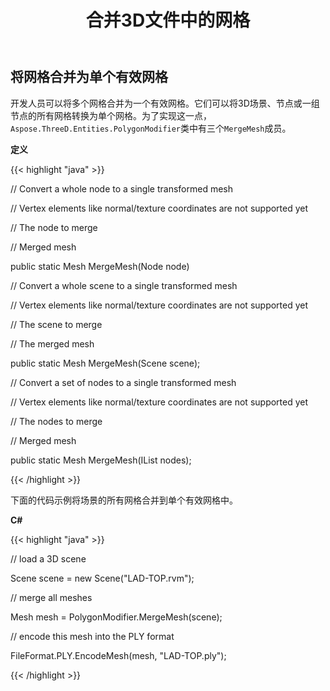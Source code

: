 ﻿---
title: 合并3D文件中的网格
type: docs
weight: 90
url: /zh/net/merge-meshes-in-3d-file/
description: 开发人员可以将多个网格合并为一个有效网格。它们可以将3D场景、节点或一组节点的所有网格转换为单个网格。为了实现这一点，在Aspose.ThreeD.Entities.PolygonModifier类中有三个MergeMesh成员。
---
## **将网格合并为单个有效网格**
开发人员可以将多个网格合并为一个有效网格。它们可以将3D场景、节点或一组节点的所有网格转换为单个网格。为了实现这一点，`Aspose.ThreeD.Entities.PolygonModifier`类中有三个`MergeMesh`成员。

**定义**

{{< highlight "java" >}}

 // Convert a whole node to a single transformed mesh

// Vertex elements like normal/texture coordinates are not supported yet

// <param name="node">The node to merge</param>

// <returns>Merged mesh</returns>

public static Mesh MergeMesh(Node node)

// Convert a whole scene to a single transformed mesh

// Vertex elements like normal/texture coordinates are not supported yet

// <param name="scene">The scene to merge</param>

// <returns>The merged mesh</returns>

public static Mesh MergeMesh(Scene scene);

// Convert a set of nodes to a single transformed mesh

// Vertex elements like normal/texture coordinates are not supported yet

// <param name="nodes">The nodes to merge</param>

// <returns>Merged mesh</returns>

public static Mesh MergeMesh(IList<Node> nodes);

{{< /highlight >}}

下面的代码示例将场景的所有网格合并到单个有效网格中。

**C#**

{{< highlight "java" >}}

 // load a 3D scene

Scene scene = new Scene("LAD-TOP.rvm");

// merge all meshes

Mesh mesh = PolygonModifier.MergeMesh(scene);

// encode this mesh into the PLY format

FileFormat.PLY.EncodeMesh(mesh, "LAD-TOP.ply");

{{< /highlight >}}
